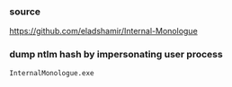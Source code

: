 ### source
https://github.com/eladshamir/Internal-Monologue  

### dump ntlm hash by impersonating user process
```
InternalMonologue.exe
```

